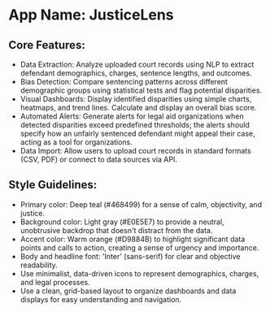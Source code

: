 # **App Name**: JusticeLens

## Core Features:

- Data Extraction: Analyze uploaded court records using NLP to extract defendant demographics, charges, sentence lengths, and outcomes.
- Bias Detection: Compare sentencing patterns across different demographic groups using statistical tests and flag potential disparities.
- Visual Dashboards: Display identified disparities using simple charts, heatmaps, and trend lines. Calculate and display an overall bias score.
- Automated Alerts: Generate alerts for legal aid organizations when detected disparities exceed predefined thresholds; the alerts should specify how an unfairly sentenced defendant might appeal their case, acting as a tool for organizations.
- Data Import: Allow users to upload court records in standard formats (CSV, PDF) or connect to data sources via API.

## Style Guidelines:

- Primary color: Deep teal (#468499) for a sense of calm, objectivity, and justice.
- Background color: Light gray (#E0E5E7) to provide a neutral, unobtrusive backdrop that doesn't distract from the data.
- Accent color: Warm orange (#D9884B) to highlight significant data points and calls to action, creating a sense of urgency and importance.
- Body and headline font: 'Inter' (sans-serif) for clear and objective readability.
- Use minimalist, data-driven icons to represent demographics, charges, and legal processes.
- Use a clean, grid-based layout to organize dashboards and data displays for easy understanding and navigation.
